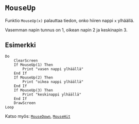 `MouseUp`
==========

Funktio `MouseUp(x)` palauttaa tiedon, onko hiiren nappi `x` ylhäällä.

Vasemman napin tunnus on 1, oikean napin 2 ja keskinapin 3.

Esimerkki
----------

    Do
        ClearScreen
        If MouseUp(1) Then
            Print "vasen nappi ylhäällä"
        End If
        If MouseUp(2) Then
            Print "oikea nappi ylhäällä"
        End If
        If MouseUp(3) Then
            Print "keskinappi ylhäällä"
        End If
        DrawScreen
    Loop
    
Katso myös: [`MouseDown`](manual:mousedown), [`MouseHit`](manual:mousehit)